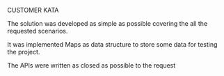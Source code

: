 CUSTOMER KATA

The solution was developed as simple as possible covering the all the requested scenarios.

It was implemented Maps as data structure to store some data for testing the project.

The APIs were written as closed as possible to the request
